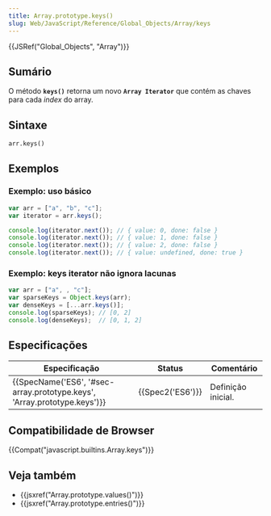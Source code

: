 ```yaml
---
title: Array.prototype.keys()
slug: Web/JavaScript/Reference/Global_Objects/Array/keys
---
```


{{JSRef("Global_Objects", "Array")}}

## Sumário

O método **`keys()`** retorna um novo **`Array Iterator`** que contém as chaves para cada _index_ do array.

## Sintaxe

```
arr.keys()
```

## Exemplos

### Exemplo: uso básico

```js
var arr = ["a", "b", "c"];
var iterator = arr.keys();

console.log(iterator.next()); // { value: 0, done: false }
console.log(iterator.next()); // { value: 1, done: false }
console.log(iterator.next()); // { value: 2, done: false }
console.log(iterator.next()); // { value: undefined, done: true }
```

### Exemplo: keys iterator não ignora lacunas

```js
var arr = ["a", , "c"];
var sparseKeys = Object.keys(arr);
var denseKeys = [...arr.keys()];
console.log(sparseKeys); // [0, 2]
console.log(denseKeys);  // [0, 1, 2]
```

## Especificações

| Especificação                                                                                    | Status               | Comentário         |
| ------------------------------------------------------------------------------------------------ | -------------------- | ------------------ |
| {{SpecName('ES6', '#sec-array.prototype.keys', 'Array.prototype.keys')}} | {{Spec2('ES6')}} | Definição inicial. |

## Compatibilidade de Browser

{{Compat("javascript.builtins.Array.keys")}}

## Veja também

- {{jsxref("Array.prototype.values()")}}
- {{jsxref("Array.prototype.entries()")}}

